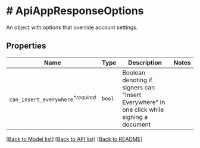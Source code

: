 # # ApiAppResponseOptions

An object with options that override account settings.

## Properties

Name | Type | Description | Notes
------------ | ------------- | ------------- | -------------
| `can_insert_everywhere`<sup>*_required_</sup> | ```bool``` |  Boolean denoting if signers can &quot;Insert Everywhere&quot; in one click while signing a document  |  |

[[Back to Model list]](../../README.md#models) [[Back to API list]](../../README.md#endpoints) [[Back to README]](../../README.md)

